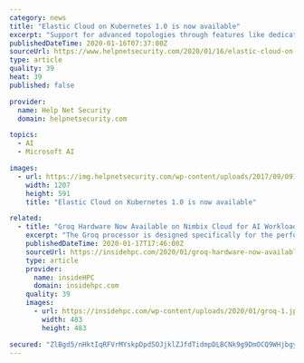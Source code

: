 ```yaml
---
category: news
title: "Elastic Cloud on Kubernetes 1.0 is now available"
excerpt: "Support for advanced topologies through features like dedicated master and machine learning nodes and hot-warm-cold deployments lets users optimize ... including Google Kubernetes Engine, Red Hat OpenShift, Azure Kubernetes Service, Amazon Kubernetes Service, and vanilla Kubernetes. It’s also super simple to get started."
publishedDateTime: 2020-01-16T07:37:00Z
sourceUrl: https://www.helpnetsecurity.com/2020/01/16/elastic-cloud-on-kubernetes-1-0/
type: article
quality: 39
heat: 39
published: false

provider:
  name: Help Net Security
  domain: helpnetsecurity.com

topics:
  - AI
  - Microsoft AI

images:
  - url: https://img.helpnetsecurity.com/wp-content/uploads/2017/09/09103150/elasticsearch-logo.jpg
    width: 1207
    height: 591
    title: "Elastic Cloud on Kubernetes 1.0 is now available"

related:
  - title: "Groq Hardware Now Available on Nimbix Cloud for AI Workloads"
    excerpt: "The Groq processor is designed specifically for the performance requirements of computer vision, machine learning and other AI-related workloads, and is the first architecture in the world capable of 1 PetaOp/s performance on a single chip. Nimbix is the ..."
    publishedDateTime: 2020-01-17T17:46:00Z
    sourceUrl: https://insidehpc.com/2020/01/groq-hardware-now-available-on-nimbix-cloud-for-ai-workloads/
    type: article
    provider:
      name: insideHPC
      domain: insidehpc.com
    quality: 39
    images:
      - url: https://insidehpc.com/wp-content/uploads/2020/01/groq-1.jpg
        width: 483
        height: 483

secured: "ZlBgd5/nHktIqRFVrMYskpDpd5OJjklZJfdTidmpDLBCNk9g9DmOCQ9WHjbgy40u+kSm4StlUwmcPy6cNFeE7QWp+59u8P8bQd7UD5kyjnvaIEAsklLwKRrOoIkIaMu9O8xcJe8BbehHbkJUVzRw1rmg2UFWzqXFymC2rBxlJ6H7dXUnzQSbWSuDm/NYKTRYIxQmkERcUsD1cJJyvyVe2WJ5PCjsDqI38gcOdr6sxrZeKOxEV2bZtEly1o9ShzfYrwTmnHyl/09fknG1kjr82O+l7iUKgxE2wAKSuK4ljiNJ8bs3eO1NO5Xs1iHML/o9Xf/1/9hlL3L+qJCVjMEMGPSzv+8/YgD/qG5qMq/vvHwlAFd+ITVh7gGqw3Tfoq0IFgobbRGajsXdx6mWYGShnPv4hlH8mEIN3icKUrFkgaYo5XwgzBugE4fF8lmAATCDTKarGKQQdj8C2oDTdyUQnA==;rECUEL4BsCaviWFS4b2YjQ=="
---
```


